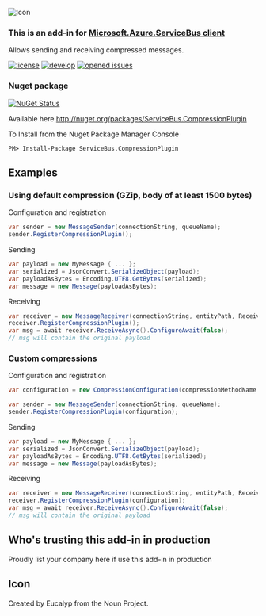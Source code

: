 ![Icon](https://github.com/SeanFeldman/ServiceBus.CompressionPlugin/blob/master/images/project-icon.png)

### This is an add-in for [Microsoft.Azure.ServiceBus client](https://github.com/Azure/azure-service-bus-dotnet/) 

Allows sending and receiving compressed messages.

[![license](https://img.shields.io/github/license/mashape/apistatus.svg)](https://github.com/SeanFeldman/ServiceBus.CompressionPlugin/blob/master/LICENSE)
[![develop](https://img.shields.io/appveyor/ci/seanfeldman/ServiceBus-CompressionPlugin/develop.svg?style=flat-square&branch=develop)](https://ci.appveyor.com/project/seanfeldman/ServiceBus-CompressionPlugin)
[![opened issues](https://img.shields.io/github/issues-raw/badges/shields/website.svg)](https://github.com/SeanFeldman/ServiceBus.CompressionPlugin/issues)

### Nuget package

[![NuGet Status](https://buildstats.info/nuget/ServiceBus.CompressionPlugin?includePreReleases=true)](https://www.nuget.org/packages/ServiceBus.CompressionPlugin/)

Available here http://nuget.org/packages/ServiceBus.CompressionPlugin

To Install from the Nuget Package Manager Console 
    
    PM> Install-Package ServiceBus.CompressionPlugin

## Examples

### Using default compression (GZip, body of at least 1500 bytes)

Configuration and registration

```c#
var sender = new MessageSender(connectionString, queueName);
sender.RegisterCompressionPlugin();
```        

Sending

```c#
var payload = new MyMessage { ... }; 
var serialized = JsonConvert.SerializeObject(payload);
var payloadAsBytes = Encoding.UTF8.GetBytes(serialized);
var message = new Message(payloadAsBytes);
```


Receiving

```c#
var receiver = new MessageReceiver(connectionString, entityPath, ReceiveMode.ReceiveAndDelete);
receiver.RegisterCompressionPlugin();
var msg = await receiver.ReceiveAsync().ConfigureAwait(false);
// msg will contain the original payload
```

### Custom compressions

Configuration and registration

```c#
var configuration = new CompressionConfiguration(compressionMethodName: "noop", compressor: bytes => Task.FromResult, decompressor: bytes => Task.FromResult, minimumSize: 1);

var sender = new MessageSender(connectionString, queueName);
sender.RegisterCompressionPlugin(configuration);
```        

Sending

```c#
var payload = new MyMessage { ... }; 
var serialized = JsonConvert.SerializeObject(payload);
var payloadAsBytes = Encoding.UTF8.GetBytes(serialized);
var message = new Message(payloadAsBytes);
```


Receiving

```c#
var receiver = new MessageReceiver(connectionString, entityPath, ReceiveMode.ReceiveAndDelete);
receiver.RegisterCompressionPlugin(configuration);
var msg = await receiver.ReceiveAsync().ConfigureAwait(false);
// msg will contain the original payload
```


## Who's trusting this add-in in production

<!--
![Microsoft](https://github.com/SeanFeldman/ServiceBus.CompressionPlugin/blob/develop/images/using/microsoft.png)
![Codit](https://github.com/SeanFeldman/ServiceBus.CompressionPlugin/blob/master/images/using/Codit.png)
-->

Proudly list your company here if use this add-in in production

## Icon

Created by Eucalyp from the Noun Project.
